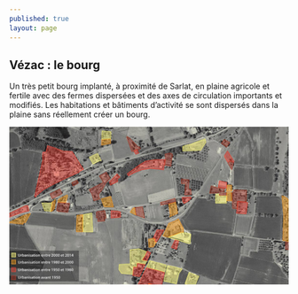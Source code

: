 ```yaml
---
published: true
layout: page
---
```


## Vézac : le bourg

Un très petit bourg implanté, à proximité de Sarlat, en plaine agricole et fertile avec des fermes dispersées et des axes de circulation importants et modifiés. Les habitations et bâtiments d’activité se sont dispersés dans la plaine sans réellement créer un bourg.

![](/data/images/4/histoire/4_HISTOIRE_POPU10.jpg)

